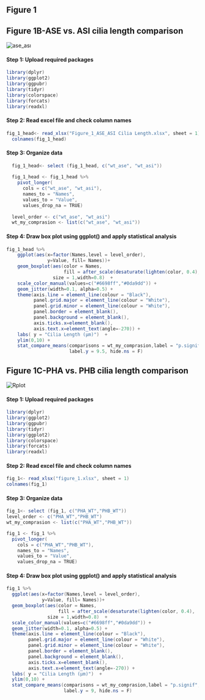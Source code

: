 
## Figure 1

## Figure 1B-ASE vs. ASI cilia length comparison 

![ase_ası](https://github.com/mervegulturan/BBSome-regulates-ARL13B-dependent-joint-elongation-of-two-distinct-cilia-in-C.-elegans/assets/96948625/eb828e6d-26d5-446b-b944-0f8573506670)

#### Step 1: Upload required packages

``` Java
library(dplyr)
library(ggplot2)
library(ggpubr)
library(tidyr)
library(colorspace)
library(forcats)
library(readxl)
```

#### Step 2: Read excel file and check column names

``` Java
fig_1_head<- read_xlsx("Figure_1_ASE_ASI Cilia Length.xlsx", sheet = 1)
  colnames(fig_1_head)
```

#### Step 3: Organize data

``` Java
  fig_1_head<- select (fig_1_head, c("wt_ase", "wt_asi"))
  
  fig_1_head <- fig_1_head %>%
    pivot_longer(
      cols = c("wt_ase", "wt_asi"),
      names_to = "Names", 
      values_to = "Value",
      values_drop_na = TRUE)
  
  level_order <- c("wt_ase", "wt_asi")
  wt_my_comprasion <- list(c("wt_ase", "wt_asi"))
```

#### Step 4: Draw box plot using ggplot() and apply statistical analysis

``` Java
fig_1_head %>%
    ggplot(aes(x=factor(Names,level = level_order), 
               y=Value, fill= Names))+
    geom_boxplot(aes(color = Names,
                     fill = after_scale(desaturate(lighten(color, 0.4), .3))),
                 size = 1,width=0.8)  +
    scale_color_manual(values=c("#6698ff","#0da9dd")) +
    geom_jitter(width=0.1, alpha=0.5) +
    theme(axis.line = element_line(colour = "Black"),
          panel.grid.major = element_line(colour = "White"),
          panel.grid.minor = element_line(colour = "White"),
          panel.border = element_blank(),
          panel.background = element_blank(),
          axis.ticks.x=element_blank(),
          axis.text.x=element_text(angle=-270)) +
    labs( y = "Cilia Length (µm)")  +
    ylim(0,10) +
    stat_compare_means(comparisons = wt_my_comprasion,label = "p.signif",
                       label.y = 9.5, hide.ns = F) 
```


## Figure 1C-PHA vs. PHB cilia length comparison 
![Rplot](https://github.com/mervegulturan/BBSome-regulates-ARL13B-dependent-joint-elongation-of-two-distinct-cilia-in-C.-elegans/assets/96948625/ecad92b4-690c-4de3-919f-396b2aaaf6b0)

#### Step 1: Upload required packages

``` Java
library(dplyr)
library(ggplot2)
library(ggpubr)
library(tidyr)
library(ggplot2)
library(colorspace)
library(forcats)
library(readxl)
```

#### Step 2: Read excel file and check column names

``` Java
fig_1<- read_xlsx("figure_1.xlsx", sheet = 1)
colnames(fig_1)
```

#### Step 3: Organize data

``` Java
fig_1<- select (fig_1, c("PHA_WT","PHB_WT"))
level_order <- c("PHA_WT","PHB_WT")
wt_my_comprasion <- list(c("PHA_WT","PHB_WT"))

fig_1 <- fig_1 %>%
  pivot_longer(
    cols = c("PHA_WT","PHB_WT"),
    names_to = "Names", 
    values_to = "Value",
    values_drop_na = TRUE)
```

#### Step 4: Draw box plot using ggplot() and apply statistical analysis

``` Java
fig_1 %>%
  ggplot(aes(x=factor(Names,level = level_order), 
             y=Value, fill= Names))+
  geom_boxplot(aes(color = Names,
                   fill = after_scale(desaturate(lighten(color, 0.4), .3))),
               size = 1,width=0.8)  +
  scale_color_manual(values=c("#6698ff","#0da9dd")) +
  geom_jitter(width=0.1, alpha=0.5) +
  theme(axis.line = element_line(colour = "Black"),
        panel.grid.major = element_line(colour = "White"),
        panel.grid.minor = element_line(colour = "White"),
        panel.border = element_blank(),
        panel.background = element_blank(),
        axis.ticks.x=element_blank(),
        axis.text.x=element_text(angle=-270)) +
  labs( y = "Cilia Length (µm)")  +
  ylim(0,10) +
  stat_compare_means(comparisons = wt_my_comprasion,label = "p.signif",
                     label.y = 9, hide.ns = F)
 ```                    
